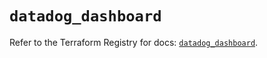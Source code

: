 # `datadog_dashboard`

Refer to the Terraform Registry for docs: [`datadog_dashboard`](https://registry.terraform.io/providers/datadog/datadog/3.60.1/docs/resources/dashboard).
